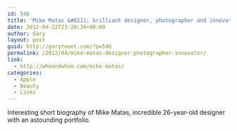 ```yaml
---
id: 546
title: 'Mike Matas &#8211; brilliant designer, photographer and innovator'
date: 2012-04-22T23:28:34+00:00
author: Gary
layout: post
guid: http://garytouet.com/?p=546
permalink: /2012/04/mike-matas-designer-photographer-innovator/
link:
  - http://whoandwhom.com/mike-matas/
categories:
  - Apple
  - Beauty
  - Links
---
```


Interesting short biography of Mike Matas, incredible 26-year-old designer with an astounding portfolio.
